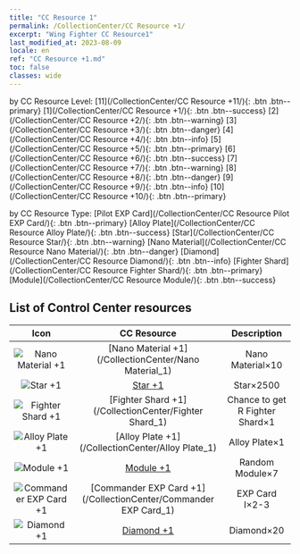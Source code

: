 ```yaml
---
title: "CC Resource 1"
permalink: /CollectionCenter/CC Resource +1/
excerpt: "Wing Fighter CC Resource1"
last_modified_at: 2023-08-09
locale: en
ref: "CC Resource +1.md"
toc: false
classes: wide
---
```


  by CC Resource Level:  [11](/CollectionCenter/CC Resource +11/){: .btn .btn--primary}   [1](/CollectionCenter/CC Resource +1/){: .btn .btn--success}   [2](/CollectionCenter/CC Resource +2/){: .btn .btn--warning}   [3](/CollectionCenter/CC Resource +3/){: .btn .btn--danger}   [4](/CollectionCenter/CC Resource +4/){: .btn .btn--info}   [5](/CollectionCenter/CC Resource +5/){: .btn .btn--primary}   [6](/CollectionCenter/CC Resource +6/){: .btn .btn--success}   [7](/CollectionCenter/CC Resource +7/){: .btn .btn--warning}   [8](/CollectionCenter/CC Resource +8/){: .btn .btn--danger}   [9](/CollectionCenter/CC Resource +9/){: .btn .btn--info}   [10](/CollectionCenter/CC Resource +10/){: .btn .btn--primary} 

  by CC Resource Type:  [Pilot EXP Card](/CollectionCenter/CC Resource Pilot EXP Card/){: .btn .btn--primary}   [Alloy Plate](/CollectionCenter/CC Resource Alloy Plate/){: .btn .btn--success}   [Star](/CollectionCenter/CC Resource Star/){: .btn .btn--warning}   [Nano Material](/CollectionCenter/CC Resource Nano Material/){: .btn .btn--danger}   [Diamond](/CollectionCenter/CC Resource Diamond/){: .btn .btn--info}   [Fighter Shard](/CollectionCenter/CC Resource Fighter Shard/){: .btn .btn--primary}   [Module](/CollectionCenter/CC Resource Module/){: .btn .btn--success} 

## List of Control Center resources

  |   Icon |      CC Resource        |   Description   |
  |:------:|:---------------:|:---------------:|
  | ![Nano Material +1](/images/cc/CC_Nano_Material_1_p.png) | [Nano Material +1](/CollectionCenter/Nano Material_1) | Nano Material×10 |
  | ![Star +1](/images/cc/CC_Star_1_p.png) | [Star +1](/CollectionCenter/Star_1) | Star×2500 |
  | ![Fighter Shard +1](/images/cc/CC_Fighter_Shard_1_p.png) | [Fighter Shard +1](/CollectionCenter/Fighter Shard_1) | Chance to get R Fighter Shard×1 |
  | ![Alloy Plate +1](/images/cc/CC_Alloy_Plate_1_p.png) | [Alloy Plate +1](/CollectionCenter/Alloy Plate_1) | Alloy Plate×1 |
  | ![Module +1](/images/cc/CC_Module_1_p.png) | [Module +1](/CollectionCenter/Module_1) | Random Module×7 |
  | ![Commander EXP Card +1](/images/cc/CC_Pilot_EXP_Card_1_p.png) | [Commander EXP Card +1](/CollectionCenter/Commander EXP Card_1) | EXP Card I×2-3 |
  | ![Diamond +1](/images/cc/CC_Diamond_1_p.png) | [Diamond +1](/CollectionCenter/Diamond_1) | Diamond×20 |

